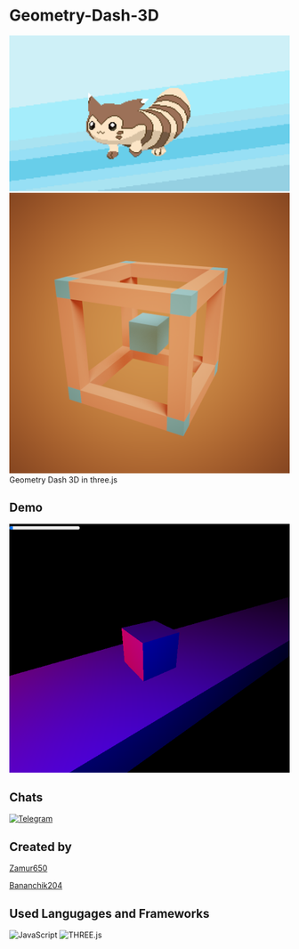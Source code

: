 # Geometry-Dash-3D

![Furret](assets/images/furret.gif)
![Picture](assets/images/icon.png)
Geometry Dash 3D in three.js

## Demo

![Demo](assets/images/demo.png)

## Chats
[![Telegram](https://img.shields.io/badge/-Telegram-000000?style=for-the-badge&logo=Telegram&logoColor=27A0D9)](https://t.me/joinchat/mp4IqfyDpxI2NDIy)

## Created by

[Zamur650](https://Zamur650.github.io/)

[Bananchik204](https://Bananchik204.github.io/)

## Used Langugages and Frameworks

![JavaScript](https://img.shields.io/badge/-JavaScript-090909?style=for-the-badge&logo=JavaScript)
![THREE.js](https://img.shields.io/badge/-THREE.js-090909?style=for-the-badge&logo=THREE.js)
